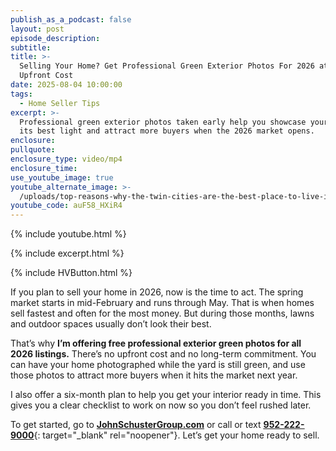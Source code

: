 ```yaml
---
publish_as_a_podcast: false
layout: post
episode_description:
subtitle:
title: >-
  Selling Your Home? Get Professional Green Exterior Photos For 2026 at No
  Upfront Cost
date: 2025-08-04 10:00:00
tags:
  - Home Seller Tips
excerpt: >-
  Professional green exterior photos taken early help you showcase your home in
  its best light and attract more buyers when the 2026 market opens.
enclosure:
pullquote:
enclosure_type: video/mp4
enclosure_time:
use_youtube_image: true
youtube_alternate_image: >-
  /uploads/top-reasons-why-the-twin-cities-are-the-best-place-to-live-in-the-us.jpg
youtube_code: auF58_HXiR4
---
```

{% include youtube.html %}

{% include excerpt.html %}

{% include HVButton.html %}

If you plan to sell your home in 2026, now is the time to act. The spring market starts in mid-February and runs through May. That is when homes sell fastest and often for the most money. But during those months, lawns and outdoor spaces usually don’t look their best.

That’s why **I’m offering free professional exterior green photos for all 2026 listings.** There’s no upfront cost and no long-term commitment. You can have your home photographed while the yard is still green, and use those photos to attract more buyers when it hits the market next year.

I also offer a six-month plan to help you get your interior ready in time. This gives you a clear checklist to work on now so you don’t feel rushed later.

To get started, go to [**JohnSchusterGroup.com**](http://johnschustergroup.com) or call or text [**<u>952-222-9000</u>**](tel:9522229000 "952-222-9000"){: target="_blank" rel="noopener"}. Let’s get your home ready to sell.